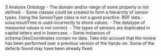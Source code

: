 3
    Analysis
    Ontology
        - The domain and/or range of some property is not defined.
        - Some classes could be created to form a hierarchy of sensor types. Using the SensorType class is not a good practice.
    RDF data
        - sosa:resultTime is used incorrectly to strore values.
        - The datatype of measured values is not correct.
        - The types of sensors are duplicated in capital letters and in lowercase.
        - Some instances of schema:GeoCoordinates contain no data.
    Take into account that the review has been performed over a previous version of the hands-on. Some of the defects found may have been already fixed.
